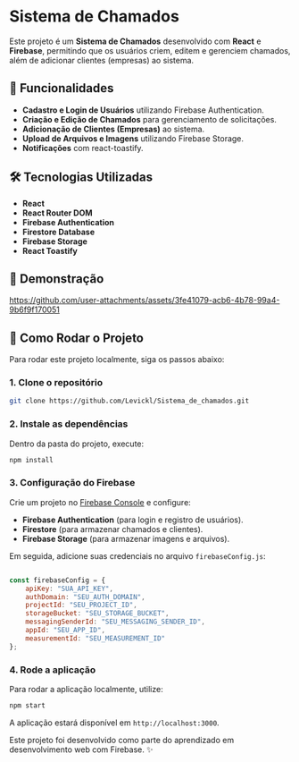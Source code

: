 # Sistema de Chamados

Este projeto é um **Sistema de Chamados** desenvolvido com **React** e **Firebase**, permitindo que os usuários criem, editem e gerenciem chamados, além de adicionar clientes (empresas) ao sistema.

## 🚀 Funcionalidades

- **Cadastro e Login de Usuários** utilizando Firebase Authentication.
- **Criação e Edição de Chamados** para gerenciamento de solicitações.
- **Adicionação de Clientes (Empresas)** ao sistema.
- **Upload de Arquivos e Imagens** utilizando Firebase Storage.
- **Notificações** com react-toastify.

## 🛠️ Tecnologias Utilizadas

- **React**
- **React Router DOM**
- **Firebase Authentication**
- **Firestore Database**
- **Firebase Storage**
- **React Toastify**

## 📸 Demonstração

https://github.com/user-attachments/assets/3fe41079-acb6-4b78-99a4-9b6f9f170051


## 📌 Como Rodar o Projeto

Para rodar este projeto localmente, siga os passos abaixo:

### 1. Clone o repositório

```bash
git clone https://github.com/Levickl/Sistema_de_chamados.git
```

### 2. Instale as dependências

Dentro da pasta do projeto, execute:

```bash
npm install
```

### 3. Configuração do Firebase

Crie um projeto no [Firebase Console](https://console.firebase.google.com/) e configure:

- **Firebase Authentication** (para login e registro de usuários).
- **Firestore** (para armazenar chamados e clientes).
- **Firebase Storage** (para armazenar imagens e arquivos).

Em seguida, adicione suas credenciais no arquivo `firebaseConfig.js`:

```js

const firebaseConfig = {
    apiKey: "SUA_API_KEY",
    authDomain: "SEU_AUTH_DOMAIN",
    projectId: "SEU_PROJECT_ID",
    storageBucket: "SEU_STORAGE_BUCKET",
    messagingSenderId: "SEU_MESSAGING_SENDER_ID",
    appId: "SEU_APP_ID",
    measurementId: "SEU_MEASUREMENT_ID"
};

```

### 4. Rode a aplicação

Para rodar a aplicação localmente, utilize:

```bash
npm start
```

A aplicação estará disponível em `http://localhost:3000`.

Este projeto foi desenvolvido como parte do aprendizado em desenvolvimento web com Firebase. ✨


